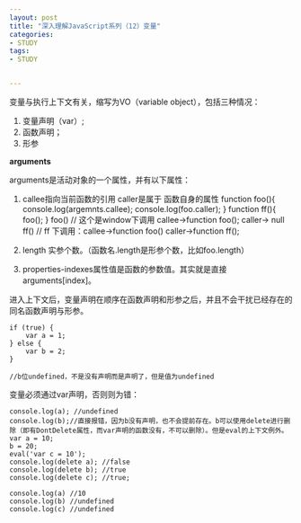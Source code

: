 ```yaml
---
layout: post
title: "深入理解JavaScript系列（12）变量"
categories:
- STUDY
tags:
- STUDY


---
```


变量与执行上下文有关，缩写为VO（variable object），包括三种情况：

 1. 变量声明（var）;
 2. 函数声明；
 3. 形参

**arguments**

arguments是活动对象的一个属性，并有以下属性：

 1. callee指向当前函数的引用
    caller是属于 函数自身的属性
    function foo(){
        console.log(argemnts.callee);
        console.log(foo.caller);
    }
    function ff(){
        foo();
    }
    foo() // 这个是window下调用 callee->function foo(); caller-> null
    ff() // ff 下调用：callee->function foo() caller->function ff();

2. length 实参个数。（函数名.length是形参个数，比如foo.length）

3. properties-indexes属性值是函数的参数值。其实就是直接arguments[index]。

进入上下文后，变量声明在顺序在函数声明和形参之后，并且不会干扰已经存在的同名函数声明与形参。

    if (true) {
        var a = 1;
    } else {
        var b = 2;
    }
    
    //b位undefined，不是没有声明而是声明了，但是值为undefined
    
变量必须通过var声明，否则则为错：

    console.log(a); //undefined
    console.log(b);//直接报错，因为b没有声明，也不会提前存在。b可以使用delete进行删除（即有DontDelete属性，而var声明的函数没有，不可以删除）。但是eval的上下文例外。
    var a = 10;
    b = 20;
    eval('var c = 10');
    console.log(delete a); //false
    console.log(delete b); //true
    console.log(delete c); //true;
    
    console.log(a) //10
    console.log(b) //undefined
    console.log(c) //undefined

 
